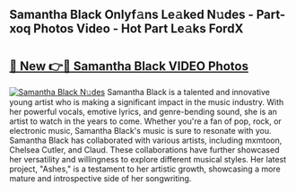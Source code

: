 ## Samantha Black Onlyf𝚊ns Le𝚊ked N𝚞des - Part-xoq Photos Video - Hot Part Le𝚊ks FordX

# <h2><a href="http://ab75502.deff.icu/?id=Samantha+Black">🔗 New 👉🔴 Samantha Black VIDEO Photos</a></h2>

[![Samantha Black N𝚞des](https://i.imgur.com/rIISA9y.gif)](http://ab75502.deff.icu/?id=Samantha+Black)
Samantha Black is a talented and innovative young artist who is making a significant impact in the music industry. With her powerful vocals, emotive lyrics, and genre-bending sound, she is an artist to watch in the years to come. Whether you're a fan of pop, rock, or electronic music, Samantha Black's music is sure to resonate with you. Samantha Black has collaborated with various artists, including mxmtoon, Chelsea Cutler, and Claud. These collaborations have further showcased her versatility and willingness to explore different musical styles. Her latest project, "Ashes," is a testament to her artistic growth, showcasing a more mature and introspective side of her songwriting.
